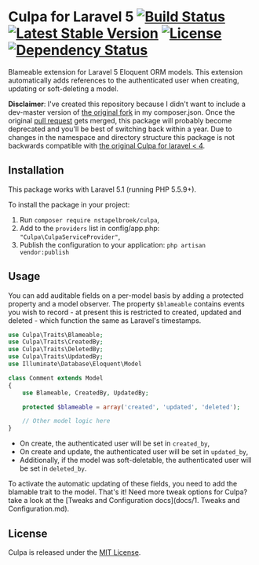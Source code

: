 # Culpa for Laravel 5 [![Build Status](https://travis-ci.org/nstapelbroek/culpa-laravel-5.svg?branch=master)](https://travis-ci.org/nstapelbroek/culpa-laravel-5) [![Latest Stable Version](https://poser.pugx.org/nstapelbroek/culpa/v/stable?format=plastic)](https://packagist.org/packages/nstapelbroek/culpa) [![License](https://poser.pugx.org/nstapelbroek/culpa/license)](https://packagist.org/packages/nstapelbroek/culpa) [![Dependency Status](https://www.versioneye.com/user/projects/568f8b4d691e2d00380000b5/badge.svg)](https://www.versioneye.com/user/projects/568f8b4d691e2d00380000b5)

Blameable extension for Laravel 5 Eloquent ORM models. This extension
automatically adds references to the authenticated user when creating, updating
or soft-deleting a model.

**Disclaimer**: I've created this repository because I didn't want to include a dev-master version of [the original fork](https://github.com/nstapelbroek/culpa) in my composer.json.
Once the original [pull request](https://github.com/rmasters/culpa/pull/14) gets merged, this package will probably become deprecated and you'll be best of switching back within a year.
Due to changes in the namespace and directory structure this package is not backwards compatible with [the original Culpa for laravel < 4](https://github.com/rmasters/culpa).


## Installation

This package works with Laravel 5.1 (running PHP 5.5.9+).

To install the package in your project:

1.  Run `composer require nstapelbroek/culpa`,
2.  Add to the `providers` list in config/app.php:
    `"Culpa\CulpaServiceProvider"`,
3.  Publish the configuration to your application:
    `php artisan vendor:publish`


## Usage

You can add auditable fields on a per-model basis by adding a protected property
and a model observer. The property `$blameable` contains events you wish to
record - at present this is restricted to created, updated and deleted - which
function the same as Laravel's timestamps.

```php
use Culpa\Traits\Blameable;
use Culpa\Traits\CreatedBy;
use Culpa\Traits\DeletedBy;
use Culpa\Traits\UpdatedBy;
use Illuminate\Database\Eloquent\Model

class Comment extends Model
{
    use Blameable, CreatedBy, UpdatedBy;

    protected $blameable = array('created', 'updated', 'deleted');

    // Other model logic here
}
```

*   On create, the authenticated user will be set in `created_by`,
*   On create and update, the authenticated user will be set in `updated_by`,
*   Additionally, if the model was soft-deletable, the authenticated user will be
    set in `deleted_by`.

To activate the automatic updating of these fields, you need to add the blamable trait to the model.
That's it! Need more tweak options for Culpa? take a look at the [Tweaks and Configuration docs](docs/1. Tweaks and Configuration.md).

## License

Culpa is released under the [MIT License](LICENSE).
